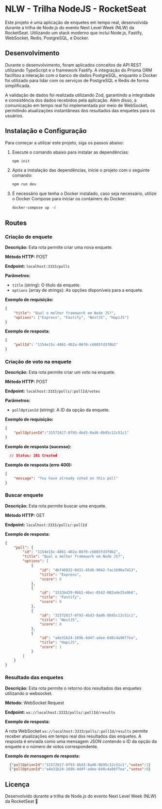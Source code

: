 # NLW - Trilha NodeJS - RocketSeat

Este projeto é uma aplicação de enquetes em tempo real, desenvolvida durante a trilha de Node.js do evento Next Level Week (NLW) da RocketSeat. Utilizando um stack moderno que inclui Node.js, Fastify, WebSocket, Redis, PostgreSQL, e Docker.

## Desenvolvimento

Durante o desenvolvimento, foram aplicados conceitos de API REST utilizando TypeScript e o framework Fastify. A integração do Prisma ORM facilitou a interação com o banco de dados PostgreSQL, enquanto o Docker foi utilizado para lidar com os serviços de PostgreSQL e Redis de forma simplificada.

A validação de dados foi realizada utilizando Zod, garantindo a integridade e consistência dos dados recebidos pela aplicação. Além disso, a comunicação em tempo real foi implementada por meio de WebSocket, permitindo atualizações instantâneas dos resultados das enquetes para os usuários.


## Instalação e Configuração

Para começar a utilizar este projeto, siga os passos abaixo:

1. Execute o comando abaixo para instalar as dependências:
   ```bash
   npm init
   ```
2. Após a instalação das dependências, inicie o projeto com o seguinte comando:
   ```bash
   npm run dev
   ```
3. É necessário que tenha o Docker instalado, caso seja necessário, utilize o Docker Compose para iniciar os containers do Docker:
   ```bash
   docker-compose up -d
   ```

## Routes

### Criação de enquete

**Descrição:** Esta rota permite criar uma nova enquete.

**Método HTTP:** POST

**Endpoint:** `localhost:3333/polls`

**Parâmetros:**
- `title` (string): O título da enquete.
- `options` (array de strings): As opções disponíveis para a enquete.

**Exemplo de requisição:**
```json
{
	"title": "Qual o melhor framework em Node JS?",
	"options": ["Express", "Fastify", "NestJS", "HapiJS"]
}
```
**Exemplo de resposta:**
```json
{
	"pollId": "1154e15c-4861-402a-86f0-c6803fd3f0b2"
}
```

### Criação de voto na enquete

**Descrição:** Esta rota permite criar um voto na enquete.

**Método HTTP:** POST

**Endpoint:** `localhost:3333/polls/:pollId/votes`

**Parâmetros:**
- `pollOptionId` (string): A ID da opção da enquete.

**Exemplo de requisição:**
```json
{
	"pollOptionId":"31572617-0f93-4bd3-8ad6-0b95c12c51c1"
}
```
**Exemplo de resposta (sucesso):**
```json
  // Status: 201 Created
```
**Exemplo de resposta (erro 400):**
```json
{
	"message": "You have already voted on this poll"
}
```
### Buscar enquete

**Descrição:** Esta rota permite buscar uma enquete.

**Método HTTP:** GET

**Endpoint:** `localhost:3333/polls/:pollId`

**Exemplo de resposta:**
```json
{
	"poll": {
		"id": "1154e15c-4861-402a-86f0-c6803fd3f0b2",
		"title": "Qual o melhor framework em Node JS?",
		"options": [
			{
				"id": "4bf46822-8d31-45d6-9042-fac1b90a7413",
				"title": "Express",
				"score": 0
			},
			{
				"id": "1533bd29-9bb2-46ec-8542-082a4e25a9b6",
				"title": "Fastify",
				"score": 0
			},
			{
				"id": "31572617-0f93-4bd3-8ad6-0b95c12c51c1",
				"title": "NestJS",
				"score": 0
			},
			{
				"id": "a4e31b24-169b-4d4f-adee-648c4a96f7ea",
				"title": "HapiJS",
				"score": 1
			}
		]
	}
}
```
### Resultado das enquetes

**Descrição:** Esta rota permite o retorno dos resultados das enquetes utilizando o websocket.

**Método:** WebSocket Request

**Endpoint:** `ws://localhost:3333/polls/:pollId/results`

**Exemplo de resposta:**

A rota WebSocket `ws://localhost:3333/polls/:pollId/results` permite receber atualizações em tempo real dos resultados das enquetes. A resposta é enviada como uma mensagem JSON contendo o ID da opção da enquete e o número de votos correspondente.

**Exemplo de mensagem de resposta:**
```json
  {"pollOptionId":"31572617-0f93-4bd3-8ad6-0b95c12c51c1","votes":1}
  {"pollOptionId":"a4e31b24-169b-4d4f-adee-648c4a96f7ea","votes":0}
```

## Licença

Desenvolvido durante a trilha de Node.js do evento Next Level Week (NLW) da RocketSeat 💜
